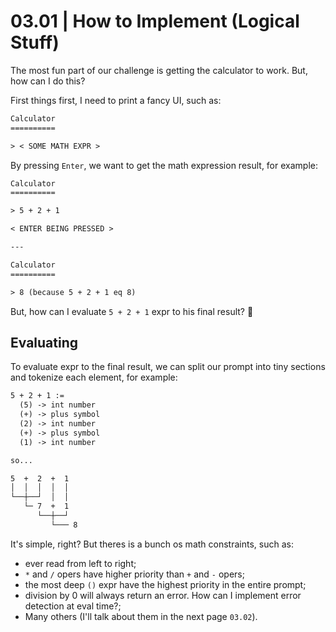 03.01 | How to Implement (Logical Stuff)
========================================

The most fun part of our challenge is getting the calculator to work.
But, how can I do this?

First things first, I need to print a fancy UI, such as:

```txt
Calculator
==========

> < SOME MATH EXPR >
```

By pressing `Enter`, we want to get the math expression result, for
example:

```txt
Calculator
==========

> 5 + 2 + 1

< ENTER BEING PRESSED >

---

Calculator
==========

> 8 (because 5 + 2 + 1 eq 8)
```

But, how can I evaluate `5 + 2 + 1` expr to his final result? 🤔

Evaluating
----------

To evaluate expr to the final result, we can split our prompt into
tiny sections and tokenize each element, for example:

```txt
5 + 2 + 1 :=
  (5) -> int number
  (+) -> plus symbol
  (2) -> int number
  (+) -> plus symbol
  (1) -> int number

so...

5  +  2  +  1
│  │  │  │  │
└──┼──┘  │  │
   └─ 7  +  1
      └──┼──┘
         └─── 8
```

It's simple, right? But theres is a bunch os math constraints, such
as:
- ever read from left to right;
- `*` and `/` opers have higher priority than `+` and `-` opers;
- the most deep `()` expr have the highest priority in the entire
  prompt;
- division by 0 will always return an error. How can I implement
  error detection at eval time?;
- Many others (I'll talk about them in the next page `03.02`).
